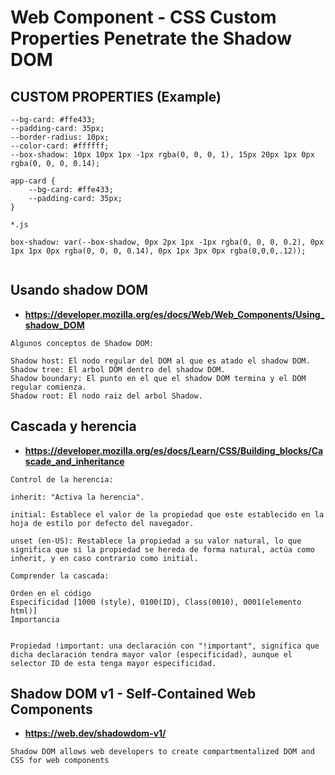 # Web Component - CSS Custom Properties Penetrate the Shadow DOM

## CUSTOM PROPERTIES (Example)

```
--bg-card: #ffe433;
--padding-card: 35px;
--border-radius: 10px;
--color-card: #ffffff;
--box-shadow: 10px 10px 1px -1px rgba(0, 0, 0, 1), 15px 20px 1px 0px rgba(0, 0, 0, 0.14);

app-card {
    --bg-card: #ffe433;
    --padding-card: 35px;
}

*.js

box-shadow: var(--box-shadow, 0px 2px 1px -1px rgba(0, 0, 0, 0.2), 0px 1px 1px 0px rgba(0, 0, 0, 0.14), 0px 1px 3px 0px rgba(0,0,0,.12));


```
## Usando shadow DOM
* **https://developer.mozilla.org/es/docs/Web/Web_Components/Using_shadow_DOM**

```
Algunos conceptos de Shadow DOM:

Shadow host: El nodo regular del DOM al que es atado el shadow DOM.
Shadow tree: El arbol DOM dentro del shadow DOM.
Shadow boundary: El punto en el que el shadow DOM termina y el DOM regular comienza.
Shadow root: El nodo raiz del arbol Shadow.

```

## Cascada y herencia

* **https://developer.mozilla.org/es/docs/Learn/CSS/Building_blocks/Cascade_and_inheritance**

```
Control de la herencia:

inherit: "Activa la herencia".

initial: Establece el valor de la propiedad que este establecido en la hoja de estilo por defecto del navegador.

unset (en-US): Restablece la propiedad a su valor natural, lo que significa que si la propiedad se hereda de forma natural, actúa como inherit, y en caso contrario como initial.

Comprender la cascada:

Orden en el código
Especificidad [1000 (style), 0100(ID), Class(0010), 0001(elemento html)]
Importancia


Propiedad !important: una declaración con "!important", significa que dicha declaración tendra mayor valor (especificidad), aunque el selector ID de esta tenga mayor especificidad.

```

## Shadow DOM v1 - Self-Contained Web Components
* **https://web.dev/shadowdom-v1/**

```
Shadow DOM allows web developers to create compartmentalized DOM and CSS for web components
```